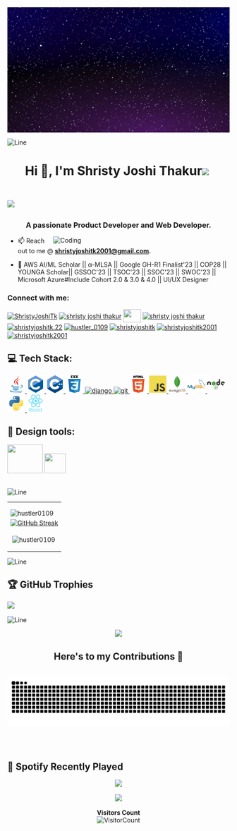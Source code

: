 <img align="center" alt="Coding" width="1000" src="https://github.com/hustler0109/hustler0109/blob/main/RESOURCES/Galaxy%20Business%20Digital%20Background.gif">

<!-- ---------------------------------------------------------------------------------------------------------------------------------------------------- -->

![Line](https://user-images.githubusercontent.com/85225156/171937799-8fc9e255-9889-4642-9c92-6df85fb86e82.gif)
<h1 align="center">Hi 👋, I'm Shristy Joshi Thakur<img src="https://github.com/Anmol-Baranwal/Cool-GIFs-For-GitHub/assets/74038190/6f564d9a-467a-4bba-ad3a-8527c8ab79ae" width="75">&nbsp;</h1>
<h1>
  <a href="https://git.io/typing-svg">
    <img src="https://readme-typing-svg.herokuapp.com?color=62F7F3&size=25&lines=Converting+coffee+into+code!!!..👋">
  </a>
</h1>
<h3 align="center">A passionate Product Developer and Web Developer.</h3>
<img align="right" alt="Coding" width="400" src="https://octodex.github.com/images/daftpunktocat-guy.gif">

- 📫 Reach out to me @ **shristyjoshitk2001@gmail.com.**
  
- 💬 AWS AI/ML Scholar || α-MLSA || Google GH-R1 Finalist'23 || COP28 || YOUNGA Scholar|| GSSOC'23 || TSOC'23 || SSOC'23 || SWOC'23 || Microsoft Azure#Include<Her> Cohort 2.0 & 3.0 & 4.0 || UI/UX Designer

<h3 align="left">Connect with me:</h3>
<p align="left">
<a href="https://twitter.com/ShristyJoshiTk" target="blank"><img align="center" src="https://raw.githubusercontent.com/rahuldkjain/github-profile-readme-generator/master/src/images/icons/Social/twitter.svg" alt="ShristyJoshiTk" height="30" width="40" /></a>
<a href="www.linkedin.com/in/shristy-joshi-thakur-828597201/" target="blank"><img align="center" src="https://raw.githubusercontent.com/rahuldkjain/github-profile-readme-generator/master/src/images/icons/Social/linked-in-alt.svg" alt="shristy joshi thakur" height="30" width="40" /></a>
<a href="https://drive.google.com/drive/folders/1bas3psqogd-Pfrl8-snDxyJmBO5wQqY-?usp=sharing" target="blank"><img align="center" src="https://img.shields.io/badge/My%20Resume-brightgreen?style=for-the-badge" height="30" width="40" /></a>
<a href="https://www.facebook.com/profile.php?id=100072733616053" target="blank"><img align="center" src="https://raw.githubusercontent.com/rahuldkjain/github-profile-readme-generator/master/src/images/icons/Social/facebook.svg" alt="shristy joshi thakur" height="30" width="40" /></a>
<a href="https://bio.link/shristyjoshitk" target="blank"><img align="center" src="https://img.shields.io/badge/My%20Portfolio-brightyellow?style=for-the-badge" alt="shristyjoshitk.22" height="30" width="40" /></a>
<a href="https://www.codechef.com/users/hustler_0109" target="blank"><img align="center" src="https://img.icons8.com/fluency/512/codechef.png" alt="hustler_0109" height="30" width="40" /></a>
<a href="https://bio.link/shristyjoshitk" target="blank"><img align="center" src="https://raw.githubusercontent.com/rahuldkjain/github-profile-readme-generator/master/src/images/icons/Social/codeforces.svg" alt="shristyjoshitk" height="30" width="40" /></a>
<a href="https://leetcode.com/shristyjoshitk2001/" target="blank"><img align="center" src="https://raw.githubusercontent.com/rahuldkjain/github-profile-readme-generator/master/src/images/icons/Social/leet-code.svg" alt="shristyjoshitk2001" height="30" width="40" /></a>
<a href="https://auth.geeksforgeeks.org/user/shristyjoshitk2001" target="blank"><img align="center" src="https://raw.githubusercontent.com/rahuldkjain/github-profile-readme-generator/master/src/images/icons/Social/geeks-for-geeks.svg" alt="shristyjoshitk2001" height="30" width="40" /></a>
</p>

## 💻 Tech Stack:
<p align="left"> <a href="https://www.cprogramming.com/" target="_blank" rel="noreferrer"><img src = "https://raw.githubusercontent.com/devicons/devicon/master/icons/java/java-original.svg" width="40" height="40"> <img src="https://raw.githubusercontent.com/devicons/devicon/master/icons/c/c-original.svg" alt="c" width="40" height="40"/> </a> <a href="https://www.w3schools.com/cpp/" target="_blank" rel="noreferrer"> <img src="https://raw.githubusercontent.com/devicons/devicon/master/icons/cplusplus/cplusplus-original.svg" alt="cplusplus" width="40" height="40"/> </a> <a href="https://www.w3schools.com/css/" target="_blank" rel="noreferrer"> <img src="https://raw.githubusercontent.com/devicons/devicon/master/icons/css3/css3-original-wordmark.svg" alt="css3" width="40" height="40"/> </a> <a href="https://www.djangoproject.com/" target="_blank" rel="noreferrer"> <img src="https://cdn.worldvectorlogo.com/logos/django.svg" alt="django" width="40" height="40"/> </a>  <a href="https://git-scm.com/" target="_blank" rel="noreferrer"> <img src="https://www.vectorlogo.zone/logos/git-scm/git-scm-icon.svg" alt="git" width="40" height="40"/> </a> <a href="https://www.w3.org/html/" target="_blank" rel="noreferrer"> <img src="https://raw.githubusercontent.com/devicons/devicon/master/icons/html5/html5-original-wordmark.svg" alt="html5" width="40" height="40"/> </a> <a href="https://developer.mozilla.org/en-US/docs/Web/JavaScript" target="_blank" rel="noreferrer"> <img src="https://raw.githubusercontent.com/devicons/devicon/master/icons/javascript/javascript-original.svg" alt="javascript" width="40" height="40"/> </a> <a href="https://www.mongodb.com/" target="_blank" rel="noreferrer"> <img src="https://raw.githubusercontent.com/devicons/devicon/master/icons/mongodb/mongodb-original-wordmark.svg" alt="mongodb" width="40" height="40"/> </a> <a href="https://www.mysql.com/" target="_blank" rel="noreferrer"> <img src="https://raw.githubusercontent.com/devicons/devicon/master/icons/mysql/mysql-original-wordmark.svg" alt="mysql" width="40" height="40"/> </a> <a href="https://nodejs.org" target="_blank" rel="noreferrer"> <img src="https://raw.githubusercontent.com/devicons/devicon/master/icons/nodejs/nodejs-original-wordmark.svg" alt="nodejs" width="40" height="40"/> </a> <a href="https://www.python.org" target="_blank" rel="noreferrer"> <img src="https://raw.githubusercontent.com/devicons/devicon/master/icons/python/python-original.svg" alt="python" width="40" height="40"/> </a> <a href="https://reactjs.org/" target="_blank" rel="noreferrer"> <img src="https://raw.githubusercontent.com/devicons/devicon/master/icons/react/react-original-wordmark.svg" alt="react" width="40" height="40"/> </a> </p>

## 🎨 Design tools:
<div style="display: inline-block;" >
<img src="https://logowik.com/content/uploads/images/figma459.logowik.com.webp" height="65px" width="80px" style="overflow: hidden;">
 <img src="https://upload.wikimedia.org/wikipedia/commons/thumb/0/08/Canva_icon_2021.svg/2048px-Canva_icon_2021.svg.png" height="45px" width="48px" style="object-fit: cover;">
</div>
<br/><br/>
<!-- ---------------------------------------------------------------------------------------------------------------------------------------------------- -->

![Line](https://user-images.githubusercontent.com/85225156/171937799-8fc9e255-9889-4642-9c92-6df85fb86e82.gif)

<!--<div>
<p><img align="left" src="https://github-readme-stats.vercel.app/api/top-langs?username=hustler0109&show_icons=true&locale=en&layout=compact" alt="hustler0109" /></p>
</div>
<div>
<a href="https://git.io/streak-stats"><img src="https://github-readme-streak-stats.herokuapp.com?user=hustler0109" alt="GitHub Streak" /></a>
</div>
<div>
<p>&nbsp;<img align="center" src="https://github-readme-stats.vercel.app/api?username=hustler0109&show_icons=true&locale=en" alt="hustler0109" /></p>
</div>-->
<table>
  <tr>
    <td>
      <p><img align="left" src="https://github-readme-stats.vercel.app/api/top-langs?username=hustler0109&show_icons=true&locale=en&layout=compact" alt="hustler0109" /></p>
    </td>
  </tr>
  <tr>
    <td>
      <a href="https://git.io/streak-stats"><img src="https://github-readme-streak-stats.herokuapp.com?user=hustler0109" alt="GitHub Streak" /></a>
    </td>
  </tr>
  <tr>
    <td>
      <p>&nbsp;<img align="center" src="https://github-readme-stats.vercel.app/api?username=hustler0109&show_icons=true&locale=en" alt="hustler0109" /></p>
    </td>
  </tr>
</table>



<!-- ---------------------------------------------------------------------------------------------------------------------------------------------------- -->

![Line](https://user-images.githubusercontent.com/85225156/171937799-8fc9e255-9889-4642-9c92-6df85fb86e82.gif)

## 🏆 GitHub Trophies
![](https://github-profile-trophy.vercel.app/?username=sgvkamalakar&theme=radical&no-frame=true&no-bg=false&margin-w=4)


<!-- ---------------------------------------------------------------------------------------------------------------------------------------------------- -->

![Line](https://user-images.githubusercontent.com/85225156/171937799-8fc9e255-9889-4642-9c92-6df85fb86e82.gif)

<div align="center">
  <img src="https://github-readme-stats.vercel.app/api/top-langs?username=hustler0109&show_icons=true&locale=en&layout=compact"/>
</div>  

<div align="center">
  <h2> Here's to my Contributions 🥂 </h2>
  <br>
  <img alt="snake eating my contributions" src="https://raw.githubusercontent.com/vickyraut/vickyraut/output/github-contribution-grid-snake.svg" />
  
  <br/><br/>
</div>

## 🎵 Spotify Recently Played
<p align="center">
<img src="https://spotify-recently-played-readme.vercel.app/api?user=t93tnqzpwq64tkeipihl1udwd&unique={true|1|on|yes}"/>
</p>

<div align="center">
  <img src="https://github.com/Anmol-Baranwal/Cool-GIFs-For-GitHub/assets/74038190/08fa9f5b-dcb7-4f5e-8721-203468dda5f3" width="100"/>
</div>
<div align = "center">
 
**Visitors Count**  
![VisitorCount](https://profile-counter.glitch.me/{hustler0109}/count.svg)

</div>
